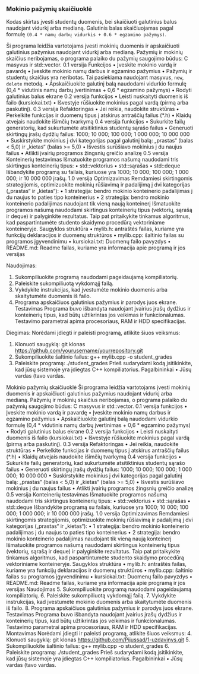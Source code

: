### Mokinio pažymių skaičiuoklė
Kodas skirtas įvesti studentų duomenis, bei skaičiuoti galutinius balus naudojant vidurkį arba medianą. 
Galutinis balas skaičiuojamas pagal formulę `(0.4 * namų darbų vidurkis + 0.6 * egzamino pažymys)`.

Ši programa leidžia vartotojams įvesti mokinių duomenis ir apskaičiuoti galutinius pažymius naudojant vidurkį arba medianą. Pažymių ir mokinių skaičius neribojamas, o programa palaiko du pažymių saugojimo būdus: C masyvus ir std::vector.
0.1 versija
Funkcijos
•	Įveskite mokinio vardą ir pavardę
•	Įveskite mokinio namų darbus ir egzamino pažymius
•	Pažymių ir studentų skaičius yra neribotas. Tai pasiekiama naudojant masyvus, `new`, `delete` metodą.
•	Apskaičiuokite galutinį balą naudodami vidurkio formulę (0,4 * vidutinis namų darbų įvertinimas + 0,6 * egzamino pažymys)
•	Rodyti galutinius balus ekrane
0.2 versija
funkcijos
•	Leisti nuskaityti duomenis iš failo (kursiokai.txt)
•	Išvestyje rūšiuokite mokinius pagal vardą (pirmą arba paskutinį).
0.3 versija
Refaktoringas
•	Jei reikia, naudokite struktūras
•	Perkelkite funkcijas ir duomenų tipus į atskirus antraščių failus (*.h)
•	Klaidų atvejais naudokite išimčių tvarkymą
0.4 versija
funkcijos
•	Sukurkite failų generatorių, kad sukurtumėte atsitiktinius studentų sąrašo failus
•	Generuoti skirtingų įrašų dydžių failus: 1000; 10 000; 100 000; 1 000 000; 10 000 000
•	Suskirstykite mokinius į dvi kategorijas pagal galutinį balą: „prastas“ (balas < 5,0) ir „kietas“ (balas >= 5,0)
•	Išvestis surūšiavo mokinius į du naujus failus
•	Atlikti įvairių programos žingsnių greičio analizę
0.5 versija
Konteinerių testavimas
Išmatuokite programos našumą naudodami tris skirtingus konteinerių tipus:
•	std::vektorius
•	std::sąrašas
•	std::deque
Išbandykite programą su failais, kuriuose yra 1000; 10 000; 100 000; 1 000 000; ir 10 000 000 įrašų.
1.0 versija
Optimizavimas
Remdamiesi skirtingomis strategijomis, optimizuokite mokinių rūšiavimą ir padalijimą į dvi kategorijas („prastas“ ir „kietas“):
•	1 strategija: bendro mokinio konteinerio padalijimas į du naujus to paties tipo konteinerius
•	2 strategija: bendro mokinio konteinerio padalijimas naudojant tik vieną naują konteinerį
Išmatuokite programos našumą naudodami skirtingus konteinerių tipus (vektorių, sąrašą ir deque) ir palyginkite rezultatus. Taip pat pritaikykite tinkamus algoritmus, kad paspartintumėte studento skaidymo procedūrą vektoriniame konteineryje.
Saugyklos struktūra
•	mylib.h: antraštės failas, kuriame yra funkcijų deklaracijos ir duomenų struktūros
•	mylib.cpp: šaltinio failas su programos įgyvendinimu
•	kursiokai.txt: Duomenų failo pavyzdys
•	README.md: Readme failas, kuriame yra informacija apie programą ir jos versijas

Naudojimas:
1.	Sukompiliuokite programą naudodami pageidaujamą kompiliatorių.
2.	Paleiskite sukompiliuotą vykdomąjį failą.
3.	Vykdykite instrukcijas, kad įvestumėte mokinio duomenis arba skaitytumėte duomenis iš failo.
4.	Programa apskaičiuos galutinius pažymius ir parodys juos ekrane.
Testavimas
Programa buvo išbandyta naudojant įvairius įrašų dydžius ir konteinerių tipus, kad būtų užtikrintas jos veikimas ir funkcionalumas. Testavimo parametrai apima procesoriaus, RAM ir HDD specifikacijas.

Diegimas:
Norėdami įdiegti ir paleisti programą, atlikite šiuos veiksmus:
1.	Klonuoti saugyklą: git klonas https://github.com/yourusername/yourrepository.git
2.	Sukompiliuokite šaltinio failus: g++ mylib.cpp -o student_grades
3.	Paleiskite programą: ./student_grades
Prieš sudarydami kodą įsitikinkite, kad jūsų sistemoje yra įdiegtas C++ kompiliatorius.
Pagalbininkai
•	Jūsų vardas (tavo vardas.

Mokinio pažymių skaičiuoklė
Ši programa leidžia vartotojams įvesti mokinių duomenis ir apskaičiuoti galutinius pažymius naudojant vidurkį arba medianą. Pažymių ir mokinių skaičius neribojamas, o programa palaiko du pažymių saugojimo būdus: C masyvus ir std::vector.
0.1 versija
funkcijos
•	Įveskite mokinio vardą ir pavardę
•	Įveskite mokinio namų darbus ir egzamino pažymius
•	Apskaičiuokite galutinį balą naudodami vidurkio formulę (0,4 * vidutinis namų darbų įvertinimas + 0,6 * egzamino pažymys)
•	Rodyti galutinius balus ekrane
0.2 versija
funkcijos
•	Leisti nuskaityti duomenis iš failo (kursiokai.txt)
•	Išvestyje rūšiuokite mokinius pagal vardą (pirmą arba paskutinį).
0.3 versija
Refaktoringas
•	Jei reikia, naudokite struktūras
•	Perkelkite funkcijas ir duomenų tipus į atskirus antraščių failus (*.h)
•	Klaidų atvejais naudokite išimčių tvarkymą
0.4 versija
funkcijos
•	Sukurkite failų generatorių, kad sukurtumėte atsitiktinius studentų sąrašo failus
•	Generuoti skirtingų įrašų dydžių failus: 1000; 10 000; 100 000; 1 000 000; 10 000 000
•	Suskirstykite mokinius į dvi kategorijas pagal galutinį balą: „prastas“ (balas < 5,0) ir „kietas“ (balas >= 5,0)
•	Išvestis surūšiavo mokinius į du naujus failus
•	Atlikti įvairių programos žingsnių greičio analizę
0.5 versija
Konteinerių testavimas
Išmatuokite programos našumą naudodami tris skirtingus konteinerių tipus:
•	std::vektorius
•	std::sąrašas
•	std::deque
Išbandykite programą su failais, kuriuose yra 1000; 10 000; 100 000; 1 000 000; ir 10 000 000 įrašų.
1.0 versija
Optimizavimas
Remdamiesi skirtingomis strategijomis, optimizuokite mokinių rūšiavimą ir padalijimą į dvi kategorijas („prastas“ ir „kietas“):
•	1 strategija: bendro mokinio konteinerio padalijimas į du naujus to paties tipo konteinerius
•	2 strategija: bendro mokinio konteinerio padalijimas naudojant tik vieną naują konteinerį
Išmatuokite programos našumą naudodami skirtingus konteinerių tipus (vektorių, sąrašą ir deque) ir palyginkite rezultatus. Taip pat pritaikykite tinkamus algoritmus, kad paspartintumėte studento skaidymo procedūrą vektoriniame konteineryje.
Saugyklos struktūra
•	mylib.h: antraštės failas, kuriame yra funkcijų deklaracijos ir duomenų struktūros
•	mylib.cpp: šaltinio failas su programos įgyvendinimu
•	kursiokai.txt: Duomenų failo pavyzdys
•	README.md: Readme failas, kuriame yra informacija apie programą ir jos versijas
Naudojimas
5.	Sukompiliuokite programą naudodami pageidaujamą kompiliatorių.
6.	Paleiskite sukompiliuotą vykdomąjį failą.
7.	Vykdykite instrukcijas, kad įvestumėte mokinio duomenis arba skaitytumėte duomenis iš failo.
8.	Programa apskaičiuos galutinius pažymius ir parodys juos ekrane.
Testavimas
Programa buvo išbandyta naudojant įvairius įrašų dydžius ir konteinerių tipus, kad būtų užtikrintas jos veikimas ir funkcionalumas. Testavimo parametrai apima procesoriaus, RAM ir HDD specifikacijas.
Montavimas
Norėdami įdiegti ir paleisti programą, atlikite šiuos veiksmus:
4.	Klonuoti saugyklą: git klonas https://github.com/Pijussad/1-uzdavinys.git
5.	Sukompiliuokite šaltinio failus: g++ mylib.cpp -o student_grades
6.	Paleiskite programą: ./student_grades
Prieš sudarydami kodą įsitikinkite, kad jūsų sistemoje yra įdiegtas C++ kompiliatorius.
Pagalbininkai
•	Jūsų vardas (tavo vardas.



